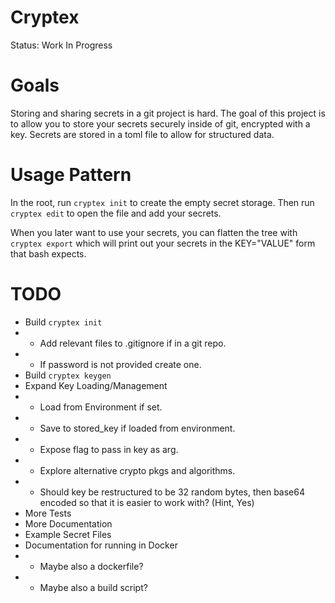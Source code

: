 # Cryptex
Status: Work In Progress

# Goals
Storing and sharing secrets in a git project is hard. The goal of this project is to allow you to store your secrets securely inside of git, encrypted with a key. Secrets are stored in a toml file to allow for structured data.

# Usage Pattern
In the root, run `cryptex init` to create the empty secret storage. Then run `cryptex edit` to open the file and add your secrets.

When you later want to use your secrets, you can flatten the tree with `cryptex export` which will print out your secrets in the KEY="VALUE" form that bash expects.

# TODO
- Build `cryptex init`
- - Add relevant files to .gitignore if in a git repo.
- - If password is not provided create one.
- Build `cryptex keygen`
- Expand Key Loading/Management
- - Load from Environment if set.
- - Save to stored_key if loaded from environment.
- - Expose flag to pass in key as arg.
- - Explore alternative crypto pkgs and algorithms.
- - Should key be restructured to be 32 random bytes, then base64 encoded so that it is easier to work with? (Hint, Yes)
- More Tests
- More Documentation
- Example Secret Files
- Documentation for running in Docker
- - Maybe also a dockerfile?
- - Maybe also a build script?


